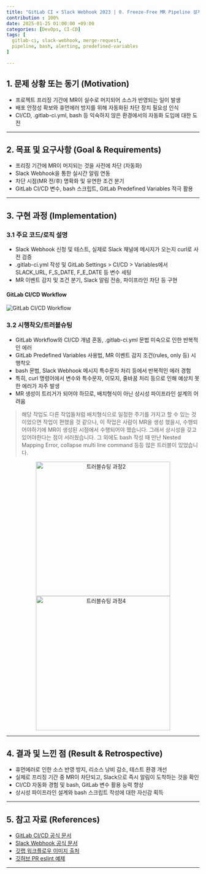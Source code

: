 ```yaml
---
title: "GitLab CI × Slack Webhook 2023 | 0. Freeze-Free MR Pipeline 설계"
contribution : 100%
date: 2025-01-25 01:00:00 +09:00
categories: [DevOps, CI-CD]
tags: [
  gitlab-ci, slack-webhook, merge-request,
  pipeline, bash, alerting, predefined-variables
]

---
```



## 1. 문제 상황 또는 동기 (Motivation)
- 프로젝트 프리징 기간에 MR이 실수로 머지되어 소스가 반영되는 일이 발생
- 배포 안정성 확보와 휴먼에러 방지를 위해 자동화된 차단 장치 필요성 인식
- CI/CD, .gitlab-ci.yml, bash 등 익숙하지 않은 환경에서의 자동화 도입에 대한 도전

---

## 2. 목표 및 요구사항 (Goal & Requirements)
- 프리징 기간에 MR이 머지되는 것을 사전에 차단 (자동화)
- Slack Webhook을 통한 실시간 알림 연동
- 차단 시점(MR 전/후) 명확화 및 유연한 조건 분기
- GitLab CI/CD 변수, bash 스크립트, GitLab Predefined Variables 적극 활용

---

## 3. 구현 과정 (Implementation)
### 3.1 주요 코드/로직 설명
- Slack Webhook 신청 및 테스트, 실제로 Slack 채널에 메시지가 오는지 curl로 사전 검증
- .gitlab-ci.yml 작성 및 GitLab Settings > CI/CD > Variables에서 SLACK_URL, F_S_DATE, F_E_DATE 등 변수 세팅
- MR 이벤트 감지 및 조건 분기, Slack 알림 전송, 파이프라인 차단 등 구현


#### GitLab CI/CD Workflow
![GitLab CI/CD Workflow](https://workshop.infograb.io/gitlab-ci/images/1/gitlab_ci_cd_workflow.png)

### 3.2 시행착오/트러블슈팅
- GitLab Workflow와 CI/CD 개념 혼동, .gitlab-ci.yml 문법 미숙으로 인한 반복적인 에러
- GitLab Predefined Variables 사용법, MR 이벤트 감지 조건(rules, only 등) 시행착오
- bash 문법, Slack Webhook 메시지 특수문자 처리 등에서 반복적인 에러 경험
- 특히, curl 명령어에서 변수와 특수문자, 이모지, 줄바꿈 처리 등으로 인해 예상치 못한 에러가 자주 발생
- MR 생성이 트리거가 되어야 하므로, 배치형식이 아닌 상시성 파이프라인 설계의 어려움

> 해당 작업도 다른 작업들처럼 배치형식으로 일정한 주기를 가지고 할 수 있는 것이었으면 작업이 편했을 것 같으나, 이 작업은 사람이 MR을 생성 했을시, 수행되어야하기에 MR이 생성된 시점에서 수행되어야 했습니다. 그래서 상시성을 갖고 있어야한다는 점이 서러웠습니다. 그 외에도 bash 작성 때 만난 Nested Mapping Error, collapse multi line command 등등 많은 트러블이 있었습니다.

<div style="text-align:center">
  <img src="/assets/img/2025-01-25/2025-01-25-GITLAB_CI_0_3.png" alt="트러블슈팅 과정2" style="width: 350px; max-width: 100%; display:inline-block; margin:0 8px;" />
  <img src="/assets/img/2025-01-25/2025-01-25-GITLAB_CI_0_5.png" alt="트러블슈팅 과정4" style="width: 350px; max-width: 100%; display:inline-block; margin:0 8px;" />
</div>

---

## 4. 결과 및 느낀 점 (Result & Retrospective)
- 휴먼에러로 인한 소스 반영 방지, 리소스 낭비 감소, 테스트 환경 개선
- 실제로 프리징 기간 중 MR이 차단되고, Slack으로 즉시 알림이 도착하는 것을 확인
- CI/CD 자동화 경험 및 bash, GitLab 변수 활용 능력 향상
- 상시성 파이프라인 설계와 bash 스크립트 작성에 대한 자신감 획득

---

## 5. 참고 자료 (References)
- [GitLab CI/CD 공식 문서](https://docs.gitlab.com/ee/ci/)
- [Slack Webhook 공식 문서](https://api.slack.com/messaging/webhooks)
- [깃랩 워크플로우 이미지 출처](https://workshop.infograb.io/gitlab-ci/11_introduction-to-gitlab-cicd/2_gitlab_ci_cd_workflow/)
- [깃허브 PR eslint 예제](https://marshallku.com/web/tips/pull-request%EB%A5%BC-%EB%B3%91%ED%95%A9%ED%95%98%EA%B8%B0-%EC%A0%84%EC%97%90-%EC%BD%94%EB%93%9C-%EA%B2%80%EC%82%AC%ED%95%98%EA%B8%B0)

---
